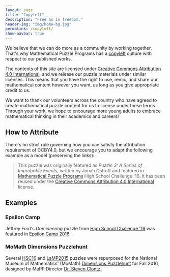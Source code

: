 ```yaml
---
layout: page
title: "Copyleft"
description: "Free as in freedom."
header-img: "img/home-bg.jpg"
permalink: /copyleft/
show-navbar: true
---
```


We believe that we can do more as a community by working together. That's why
Mathematical Puzzle Programs has a [copyleft][copyleft]
culture with respect to our published works.

[copyleft]: https://en.wikipedia.org/wiki/Copyleft

The contents of this site are licensed under
[Creative Commons Attribution 4.0 International][cc4], and we release our
puzzle materials under similar licenses. This means that you have the right
to use, remix, and share our mathematical content however you want, as long
as you give appropriate credit to us.

[cc4]: http://creativecommons.org/licenses/by/4.0/

We want to thank our volunteers across the country who have agreed to
create mathematical puzzle content for us to license under these terms.
Through your work, we hope to encourage more young adults to embrace
mathematical thinking in their academics and careers!

## How to Attribute

There's no strict rule governing how you can satisfy the attribution
requirement of CCBY4.0, but we encourage you to adapt the following
example as a model (preserving the links):

> This puzzle was originally featured as
> *Puzzle 3: A Series of Improbable Events*, written by Jonah Ostroff and
> featured in
> [Mathematical Puzzle Programs](http://mappmath.org) High School Challenge '16.
> It has been reused under the
> [Creative Commons Attribution 4.0 International][cc4] license.

## Examples

### Epsilon Camp

Jeffrey Ford's *Domineering* puzzle from [High School Challenge '16][hsc16]
was featured in [Epsilon Camp 2016][epsilon].

[hsc16]: /programs/hsc/16/
[epsilon]: http://epsiloncamp.org/

### MoMath Dimensions Puzzlehunt

Several [HSC16][hsc16] and [LaMP2015][lamp] puzzles were repurposed for the
National Museum of Mathematics' (MoMath) [Dimensions Puzzlehunt][dimensions]
for Fall 2016, designed by MaPP Director [Dr. Steven Clontz.][people]

[lamp]: https://github.com/MaPPmath/lamp-2015
[dimensions]: http://dimensions.momath.org/
[people]: /about/people
